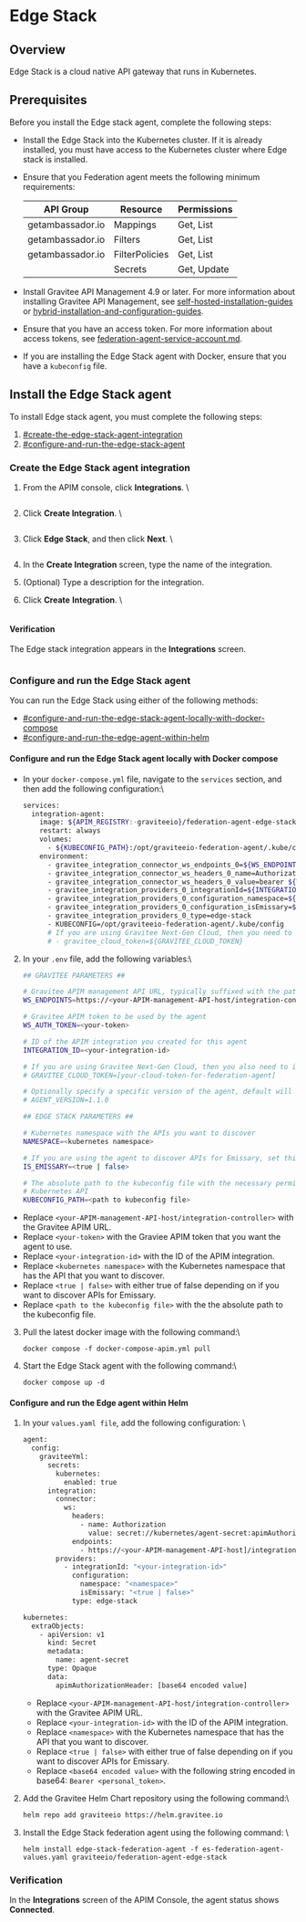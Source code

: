 # Edge Stack

## Overview

Edge Stack is a cloud native API gateway that runs in Kubernetes.

## Prerequisites&#x20;

Before you install the Edge stack agent, complete the following steps:

* Install the Edge Stack into the Kubernetes cluster. If it is already installed, you must have access to the Kubernetes cluster where Edge stack is installed.
*   Ensure that you Federation agent meets the following minimum requirements:

    | API Group        | Resource       | Permissions |
    | ---------------- | -------------- | ----------- |
    | getambassador.io | Mappings       | Get, List   |
    | getambassador.io | Filters        | Get, List   |
    | getambassador.io | FilterPolicies | Get, List   |
    |                  | Secrets        | Get, Update |
* Install Gravitee API Management 4.9 or later. For more information about installing Gravitee API Management, see [self-hosted-installation-guides](../../../self-hosted-installation-guides/ "mention") or [hybrid-installation-and-configuration-guides](../../../hybrid-installation-and-configuration-guides/ "mention").
* Ensure that you have an access token. For more information about access tokens, see [federation-agent-service-account.md](../federation-agent-service-account.md "mention").
* If you are installing the Edge Stack agent with Docker, ensure that you have a `kubeconfig` file.

## Install the Edge Stack agent

To install Edge stack agent, you must complete the following steps:&#x20;

1. [#create-the-edge-stack-agent-integration](edge-stack.md#create-the-edge-stack-agent-integration "mention")
2. [#configure-and-run-the-edge-stack-agent](edge-stack.md#configure-and-run-the-edge-stack-agent "mention")

### Create the Edge Stack agent integration

1.  From the APIM console, click **Integrations**. \


    <figure><img src="../../../.gitbook/assets/6F54CA44-3D24-4B1F-BC85-D02023B39481.jpeg" alt=""><figcaption></figcaption></figure>
2.  Click **Create Integration**. \


    <figure><img src="../../../.gitbook/assets/85E11164-ADD0-4235-8743-4987417C8312.jpeg" alt=""><figcaption></figcaption></figure>
3.  Click **Edge Stack**, and then click **Next**. \


    <figure><img src="../../../.gitbook/assets/image (375).png" alt=""><figcaption></figcaption></figure>
4. In the **Create Integration** screen, type the name of the integration.
5. (Optional) Type a description for the integration.
6.  Click **Create** **Integration**. \


    <figure><img src="../../../.gitbook/assets/image (374).png" alt=""><figcaption></figcaption></figure>

#### Verification&#x20;

The Edge stack integration appears in the **Integrations** screen.

<figure><img src="../../../.gitbook/assets/7243EB9F-3D83-44B4-9CBA-B35981D57DCD_4_5005_c.jpeg" alt=""><figcaption></figcaption></figure>

### Configure and run the Edge Stack agent&#x20;

You can run the Edge Stack using either of the following methods:

* [#configure-and-run-the-edge-stack-agent-locally-with-docker-compose](edge-stack.md#configure-and-run-the-edge-stack-agent-locally-with-docker-compose "mention")
* [#configure-and-run-the-edge-agent-within-helm](edge-stack.md#configure-and-run-the-edge-agent-within-helm "mention")

#### Configure and run the Edge Stack agent locally with Docker compose

*   In your `docker-compose.yml` file, navigate to the `services` section, and then add the following configuration:\


    ```sh
    services:
      integration-agent:
        image: ${APIM_REGISTRY:-graviteeio}/federation-agent-edge-stack:${AGENT_VERSION:-latest}
        restart: always
        volumes:
          - ${KUBECONFIG_PATH}:/opt/graviteeio-federation-agent/.kube/config
        environment:
          - gravitee_integration_connector_ws_endpoints_0=${WS_ENDPOINTS}
          - gravitee_integration_connector_ws_headers_0_name=Authorization
          - gravitee_integration_connector_ws_headers_0_value=bearer ${WS_AUTH_TOKEN}
          - gravitee_integration_providers_0_integrationId=${INTEGRATION_ID}
          - gravitee_integration_providers_0_configuration_namespace=${NAMESPACE}
          - gravitee_integration_providers_0_configuration_isEmissary=${IS_EMISSARY}
          - gravitee_integration_providers_0_type=edge-stack
          - KUBECONFIG=/opt/graviteeio-federation-agent/.kube/config
          # If you are using Gravitee Next-Gen Cloud, then you need to also include a Cloud Token for Federation Agent
          # - gravitee_cloud_token=${GRAVITEE_CLOUD_TOKEN}

    ```

2.  In your `.env` file, add the following variables:\


    ```bash
    ## GRAVITEE PARAMETERS ##

    # Gravitee APIM management API URL, typically suffixed with the path /integration-controller
    WS_ENDPOINTS=https://<your-APIM-management-API-host/integration-controller>

    # Gravitee APIM token to be used by the agent
    WS_AUTH_TOKEN=<your-token>

    # ID of the APIM integration you created for this agent
    INTEGRATION_ID=<your-integration-id>

    # If you are using Gravitee Next-Gen Cloud, then you also need to include a Cloud Token for Federation Agent (https://documentation.gravitee.io/apim/hybrid-installation-and-configuration-guides/next-gen-cloud#cloud-token)
    # GRAVITEE_CLOUD_TOKEN=[your-cloud-token-for-federation-agent]

    # Optionally specify a specific version of the agent, default will be latest
    # AGENT_VERSION=1.1.0

    ## EDGE STACK PARAMETERS ##

    # Kubernetes namespace with the APIs you want to discover
    NAMESPACE=<kubernetes namespace>

    # If you are using the agent to discover APIs for Emissary, set this to true.  Otherwise set it to false.
    IS_EMISSARY=<true | false>

    # The absolute path to the kubeconfig file with the necessary permissions to be used to connect to the 
    # Kubernetes API
    KUBECONFIG_PATH=<path to kubeconfig file>

    ```

* Replace `<your-APIM-management-API-host/integration-controller>` with the Gravitee APIM URL.
* Replace `<your-token>` with the Graviee APIM token that you want the agent to use.&#x20;
* Replace `<your-integration-id>` with the ID of the APIM integration.&#x20;
* Replace `<kubernetes namespace>` with the Kubernetes namespace that has the API that you want to discover.
* Replace `<true | false>` with either true of false depending on if you want to discover APIs for Emissary.
* Replace `<path to the kubeconfig file>` with the the absolute path to the kubeconfig file.

3.  Pull the latest docker image with the following command:\


    ```
    docker compose -f docker-compose-apim.yml pull
    ```
4.  Start the Edge Stack agent with the following command:\


    ```
    docker compose up -d
    ```

#### Configure and run the Edge agent within Helm

1.  In your `values.yaml file`, add the following configuration: \


    ```bash
    agent:
      config:
        graviteeYml:
          secrets:
            kubernetes:
              enabled: true
          integration:
            connector:
              ws:
                headers:
                  - name: Authorization
                    value: secret://kubernetes/agent-secret:apimAuthorizationHeader
                endpoints:
                  - https://<your-APIM-management-API-host]/integration-controller>
            providers:
              - integrationId: "<your-integration-id>"
                configuration:
                  namespace: "<namespace>"
                  isEmissary: "<true | false>"
                type: edge-stack

    kubernetes:
      extraObjects:
        - apiVersion: v1
          kind: Secret
          metadata:
            name: agent-secret
          type: Opaque
          data:
            apimAuthorizationHeader: [base64 encoded value]
    ```

    * Replace `<your-APIM-management-API-host/integration-controller>` with the Gravitee APIM URL.
    * Replace `<your-integration-id>` with the ID of the APIM integration.&#x20;
    * Replace `<namespace>` with the Kubernetes namespace that has the API that you want to discover.
    * Replace `<true | false>` with either true of false depending on if you want to discover APIs for Emissary.
    * Replace `<base64 encoded value>` with the following string encoded in base64: `Bearer <personal_token>`.
2.  Add the Gravitee Helm Chart repository using the following command:\


    ```bash
    helm repo add graviteeio https://helm.gravitee.io
    ```
3.  Install the Edge Stack federation agent using the following command: \


    ```
    helm install edge-stack-federation-agent -f es-federation-agent-values.yaml graviteeio/federation-agent-edge-stack
    ```

### Verification&#x20;

In the **Integrations** screen of the APIM Console, the agent status shows **Connected**.

<figure><img src="../../../.gitbook/assets/7E1EE616-C0AB-488E-BECC-1CE7B116FCE9_4_5005_c.jpeg" alt=""><figcaption></figcaption></figure>
